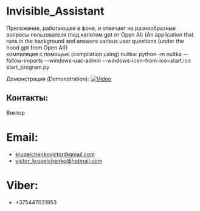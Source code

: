 # Invisible_Assistant
Приложение, работающее в фоне, и отвечает на разнообразные вопросы пользователя (под капотом gpt от Open AI) (An application that runs in the background and answers various user questions (under the hood gpt from Open AI))<br>
компиляция с помощью (compilation using) nuitka: python -m nuitka --follow-imports --windows-uac-admin --windows-icon-from-ico=start.ico start_program.py

Демонстрация (Demonstration):
[![Video](https://img.youtube.com/vi/Ian5l38weKY/maxresdefault.jpg)](https://www.youtube.com/watch?v=NJOi4jdro1c&ab_channel=VictorKrupeichenko)

## Контакты:
Виктор
# Email:
- krupeichenkovictor@gmail.com
- victor_krupeichenko@hotmail.com
# Viber:
- +375447031953 
